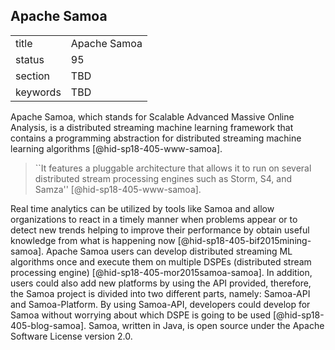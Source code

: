 ## Apache Samoa


|          |              |
| -------- | ------------ |
| title    | Apache Samoa |
| status   | 95           |
| section  | TBD          |
| keywords | TBD          |




Apache Samoa, which stands for Scalable Advanced Massive Online
Analysis, is a distributed streaming machine learning framework that
contains a programming abstraction for distributed streaming machine
learning algorithms [@hid-sp18-405-www-samoa].

> ``It features a pluggable architecture that allows it to run on
> several distributed stream processing engines such as Storm, S4, and
> Samza'' [@hid-sp18-405-www-samoa].

Real time analytics can be utilized by
tools like Samoa and allow organizations to react in a timely manner
when problems appear or to detect new trends helping to improve their
performance by obtain useful knowledge from what is happening
now [@hid-sp18-405-bif2015mining-samoa]. Apache Samoa users can develop
distributed streaming ML algorithms once and execute them on multiple
DSPEs (distributed stream processing
engine) [@hid-sp18-405-mor2015samoa-samoa]. In addition, users could
also add new platforms by using the API provided, therefore, the Samoa
project is divided into two different parts, namely: Samoa-API and
Samoa-Platform. By using Samoa-API, developers could develop for Samoa
without worrying about which DSPE is going to be
used [@hid-sp18-405-blog-samoa]. Samoa, written in Java, is open source
under the Apache Software License version 2.0.
